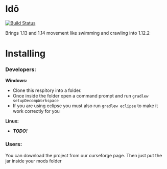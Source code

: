# Idō
[![Build Status](https://travis-ci.org/Kaydax/Ido.svg?branch=master)](https://travis-ci.org/Kaydax/Ido)

Brings 1.13 and 1.14 movement like swimming and crawling into 1.12.2

# Installing
### Developers:
**Windows:** 
* Clone this respitory into a folder. 
* Once inside the folder open a command prompt and run `gradlew setupDecompWorkspace`
* If you are using eclipse you must also run `gradlew eclipse` to make it work correctly for you

**Linux:**
* ***TODO!***

### Users:
You can download the project from our curseforge page. Then just put the jar inside your mods folder

